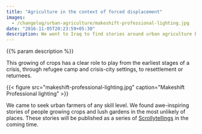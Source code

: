 ```yaml
---
title: "Agriculture in the context of forced displacement"
images:
  - /changelog/urban-agriculture/makeshift-professional-lighting.jpg
date: "2016-11-05T20:23:59+05:30"
description: We went to Iraq to find stories around urban agriculture by people who leave or flee their homes due to conflict, violence, persecution or human rights violations.
---
```

{{% param description %}}

This growing of crops has a clear role to play from the earliest stages of a crisis, through refugee camp and crisis-city settings, to resettlement or returnees.

{{< figure src="makeshift-professional-lighting.jpg" caption="Makeshift Professional lighting" >}}

We came to seek urban farmers of any skill level. We found awe-inspiring stories of people growing crops and lush gardens in the most unlikely of places. These stories will be published as a series of [Scrollytellings](https://www.scrollytelling.com/) in the coming time.
